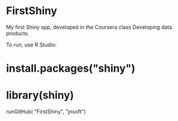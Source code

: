 FirstShiny
==========

My first Shiny app, developed in the Coursera class Developing data products.

To run, use R Studio:
# install.packages("shiny")
# library(shiny)
runGitHub( "FirstShiny", "jnsoft")



